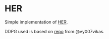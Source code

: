 # HER

Simple implementation of [HER](https://arxiv.org/pdf/1707.01495.pdf).

DDPG used is based on [repo](https://github.com/vy007vikas/PyTorch-ActorCriticRL) from @vy007vikas.
